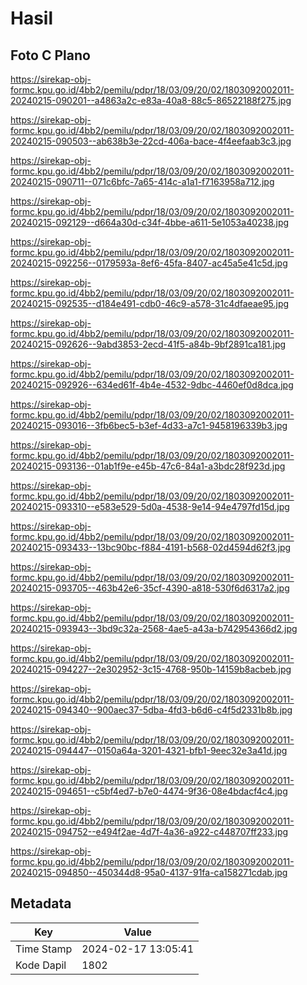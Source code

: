 # Hasil

## Foto C Plano

https://sirekap-obj-formc.kpu.go.id/4bb2/pemilu/pdpr/18/03/09/20/02/1803092002011-20240215-090201--a4863a2c-e83a-40a8-88c5-86522188f275.jpg

https://sirekap-obj-formc.kpu.go.id/4bb2/pemilu/pdpr/18/03/09/20/02/1803092002011-20240215-090503--ab638b3e-22cd-406a-bace-4f4eefaab3c3.jpg

https://sirekap-obj-formc.kpu.go.id/4bb2/pemilu/pdpr/18/03/09/20/02/1803092002011-20240215-090711--071c6bfc-7a65-414c-a1a1-f7163958a712.jpg

https://sirekap-obj-formc.kpu.go.id/4bb2/pemilu/pdpr/18/03/09/20/02/1803092002011-20240215-092129--d664a30d-c34f-4bbe-a611-5e1053a40238.jpg

https://sirekap-obj-formc.kpu.go.id/4bb2/pemilu/pdpr/18/03/09/20/02/1803092002011-20240215-092256--0179593a-8ef6-45fa-8407-ac45a5e41c5d.jpg

https://sirekap-obj-formc.kpu.go.id/4bb2/pemilu/pdpr/18/03/09/20/02/1803092002011-20240215-092535--d184e491-cdb0-46c9-a578-31c4dfaeae95.jpg

https://sirekap-obj-formc.kpu.go.id/4bb2/pemilu/pdpr/18/03/09/20/02/1803092002011-20240215-092626--9abd3853-2ecd-41f5-a84b-9bf2891ca181.jpg

https://sirekap-obj-formc.kpu.go.id/4bb2/pemilu/pdpr/18/03/09/20/02/1803092002011-20240215-092926--634ed61f-4b4e-4532-9dbc-4460ef0d8dca.jpg

https://sirekap-obj-formc.kpu.go.id/4bb2/pemilu/pdpr/18/03/09/20/02/1803092002011-20240215-093016--3fb6bec5-b3ef-4d33-a7c1-9458196339b3.jpg

https://sirekap-obj-formc.kpu.go.id/4bb2/pemilu/pdpr/18/03/09/20/02/1803092002011-20240215-093136--01ab1f9e-e45b-47c6-84a1-a3bdc28f923d.jpg

https://sirekap-obj-formc.kpu.go.id/4bb2/pemilu/pdpr/18/03/09/20/02/1803092002011-20240215-093310--e583e529-5d0a-4538-9e14-94e4797fd15d.jpg

https://sirekap-obj-formc.kpu.go.id/4bb2/pemilu/pdpr/18/03/09/20/02/1803092002011-20240215-093433--13bc90bc-f884-4191-b568-02d4594d62f3.jpg

https://sirekap-obj-formc.kpu.go.id/4bb2/pemilu/pdpr/18/03/09/20/02/1803092002011-20240215-093705--463b42e6-35cf-4390-a818-530f6d6317a2.jpg

https://sirekap-obj-formc.kpu.go.id/4bb2/pemilu/pdpr/18/03/09/20/02/1803092002011-20240215-093943--3bd9c32a-2568-4ae5-a43a-b742954366d2.jpg

https://sirekap-obj-formc.kpu.go.id/4bb2/pemilu/pdpr/18/03/09/20/02/1803092002011-20240215-094227--2e302952-3c15-4768-950b-14159b8acbeb.jpg

https://sirekap-obj-formc.kpu.go.id/4bb2/pemilu/pdpr/18/03/09/20/02/1803092002011-20240215-094340--900aec37-5dba-4fd3-b6d6-c4f5d2331b8b.jpg

https://sirekap-obj-formc.kpu.go.id/4bb2/pemilu/pdpr/18/03/09/20/02/1803092002011-20240215-094447--0150a64a-3201-4321-bfb1-9eec32e3a41d.jpg

https://sirekap-obj-formc.kpu.go.id/4bb2/pemilu/pdpr/18/03/09/20/02/1803092002011-20240215-094651--c5bf4ed7-b7e0-4474-9f36-08e4bdacf4c4.jpg

https://sirekap-obj-formc.kpu.go.id/4bb2/pemilu/pdpr/18/03/09/20/02/1803092002011-20240215-094752--e494f2ae-4d7f-4a36-a922-c448707ff233.jpg

https://sirekap-obj-formc.kpu.go.id/4bb2/pemilu/pdpr/18/03/09/20/02/1803092002011-20240215-094850--450344d8-95a0-4137-91fa-ca158271cdab.jpg


## Metadata

| Key        | Value               |
| ---------- | ------------------- |
| Time Stamp | 2024-02-17 13:05:41 |
| Kode Dapil | 1802                |



